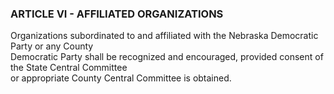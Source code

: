 ### ARTICLE VI - AFFILIATED ORGANIZATIONS

Organizations subordinated to and affiliated with the Nebraska Democratic Party or any County  
Democratic Party shall be recognized and encouraged, provided consent of the State Central Committee  
or appropriate County Central Committee is obtained.

